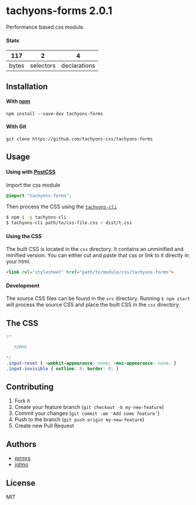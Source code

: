 # tachyons-forms 2.0.1

Performance based css module.

#### Stats

117 | 2 | 4
---|---|---
bytes | selectors | declarations

## Installation

#### With [npm](https://npmjs.com)

```
npm install --save-dev tachyons-forms
```

#### With Git

```
git clone https://github.com/tachyons-css/tachyons-forms
```

## Usage

#### Using with [PostCSS](https://github.com/postcss/postcss)

Import the css module

```css
@import "tachyons-forms";
```

Then process the CSS using the [`tachyons-cli`](https://github.com/tachyons-css/tachyons-cli)

```sh
$ npm i -g tachyons-cli
$ tachyons-cli path/to/css-file.css > dist/t.css
```

#### Using the CSS

The built CSS is located in the `css` directory. It contains an unminified and minified version.
You can either cut and paste that css or link to it directly in your html.

```html
<link rel="stylesheet" href="path/to/module/css/tachyons-forms">
```

#### Development

The source CSS files can be found in the `src` directory.
Running `$ npm start` will process the source CSS and place the built CSS in the `css` directory.

## The CSS

```css
/*

   FORMS

*/
.input-reset { -webkit-appearance: none; -moz-appearance: none; }
.input-invisible { outline: 0; border: 0; }
```

## Contributing

1. Fork it
2. Create your feature branch (`git checkout -b my-new-feature`)
3. Commit your changes (`git commit -am 'Add some feature'`)
4. Push to the branch (`git push origin my-new-feature`)
5. Create new Pull Request

## Authors

* [mrmrs](http://mrmrs.io)
* [johno](http://johnotander.com)

## License

MIT

